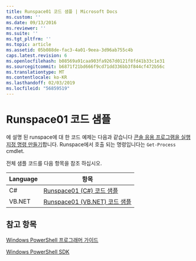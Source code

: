 ```yaml
---
title: Runspace01 코드 샘플 | Microsoft Docs
ms.custom: ''
ms.date: 09/13/2016
ms.reviewer: ''
ms.suite: ''
ms.tgt_pltfrm: ''
ms.topic: article
ms.assetid: 05b088de-fac3-4a01-9eea-3d96ab755c4b
caps.latest.revision: 6
ms.openlocfilehash: b08569a91caa903fa9267d0121f8fd41b33c1e31
ms.sourcegitcommit: b6871f21bd666f9cd71dd336bb3f844cf472b56c
ms.translationtype: MT
ms.contentlocale: ko-KR
ms.lasthandoff: 02/03/2019
ms.locfileid: "56859519"
---
```

# <a name="runspace01-code-samples"></a>Runspace01 코드 샘플

에 설명 된 runspace에 대 한 코드 예제는 다음과 같습니다 [콘솔 응용 프로그램을 실행 지정 명령 만들기](http://msdn.microsoft.com/en-us/793a6570-a072-4799-840b-172f28ce620e)합니다. Runspace에서 호출 되는 명령입니다는 `Get-Process` cmdlet.

전체 샘플 코드를 다음 항목을 참조 하십시오.

|Language|항목|
|--------------|-----------|
|C#|[Runspace01 (C#) 코드 샘플](./runspace01-csharp-code-sample.md)|
|VB.NET|[Runspace01 (VB.NET) 코드 샘플](./runspace01-vb-net-code-sample.md)|

## <a name="see-also"></a>참고 항목

[Windows PowerShell 프로그래머 가이드](./windows-powershell-programmer-s-guide.md)

[Windows PowerShell SDK](../windows-powershell-reference.md)